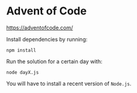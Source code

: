 # Advent of Code

https://adventofcode.com/

Install dependencies by running:

```
npm install
```

Run the solution for a certain day with:

```
node dayX.js
```

You will have to install a recent version of `Node.js`.
